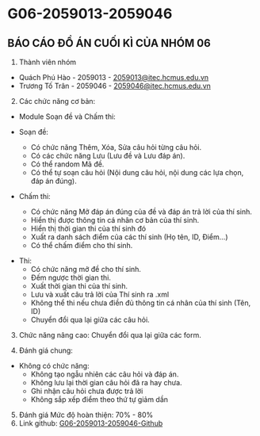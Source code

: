 # G06-2059013-2059046
## BÁO CÁO ĐỒ ÁN CUỐI KÌ CỦA NHÓM 06 ##
1. Thành viên nhóm
- Quách Phú Hào - 2059013 - 2059013@itec.hcmus.edu.vn
- Trương Tố Trân - 2059046 - 2059046@itec.hcmus.edu.vn

2. Các chức năng cơ bản:
- Module Soạn đề và Chấm thi:
+ Soạn đề:
  + Có chức năng Thêm, Xóa, Sửa câu hỏi từng câu hỏi.
  + Có các chức năng Lưu (Lưu đề và Lưu đáp án).
  + Có thể random Mã đề. 
  + Có thể tự soạn câu hỏi (Nội dung câu hỏi, nội dung các lựa chọn, đáp án đúng).

+ Chấm thi:
  + Có chức năng Mở đáp án đúng của đề và đáp án trả lời của thí sinh.
  + Hiển thị được thông tin cá nhân cơ bản của thí sinh.
  + Hiển thị thời gian thi của thí sinh đó
  + Xuất ra danh sách điểm của các thí sinh (Họ tên, ID, Điểm...)
  + Có thể chấm điểm cho thí sinh. 
  
- Thi:
  + Có chức năng mở đề cho thí sinh.
  + Đếm ngược thời gian thi.
  + Xuất thời gian thi của thí sinh.
  + Lưu và xuất câu trả lời của Thí sinh ra .xml
  + Không thể thi nếu chưa điền đủ thông tin cá nhân của thí sinh (Tên, ID)
  + Chuyển đổi qua lại giữa các câu hỏi.

3. Chức năng nâng cao:
  Chuyển đổi qua lại giữa các form.

4. Đánh giá chung:
  - Không có chức năng:
    + Không tạo ngẫu nhiên các câu hỏi và đáp án.
    + Không lưu lại thời gian câu hỏi đã ra hay chưa.
    + Ghi nhận câu hỏi chưa được trả lời
    + Không sắp xếp điểm theo thứ tự giảm dần
    
5. Đánh giá Mức độ hoàn thiện: 70% - 80%
6. Link github: [G06-2059013-2059046-Github](https://github.com/trantruong02/G06-2059013-2059046.git)

